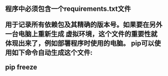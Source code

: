 <h2>程序中必须包含一个requirements.txt文件

用于记录所有依赖包及其精确的版本号。如果要在另外一台电脑上重新生成
虚拟环境，这个文件的重要性就体现出来了，例如部署程序时使用的电脑。
pip可以使用如下命令自动生成这个文件:

pip freeze